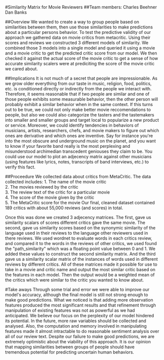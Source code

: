 #Similarity Matrix for Movie Reviewers 
##Team members:
Charles Beehner
Dan Banks


##Overview
We wanted to create a way to group people based on similarities between them, then use those similarities to make predictions about a particular persons behavior.
To test the predictive validity of our approach we gathered data on movie critics from metacritic. Using their scores and reviews we constructed 3 different models of similarity. We combined those 3 models into a single model and queried it using a movie and a movie critic to get the predicted critic score from our model. We then checked it against the actual score of the movie critic to get a sense of how accurate similarity scalers were at prediciting the score of the movie critic we cared about.

##Implications
It is not much of a secret that people are impressionable. As we grow older everything from our taste in music, religion, food, politics, etc. is conditioned directly or indirectly from the people we interact with. Therefore, it seems reasonable that if two people are similar and one of those people exhibits some measurable behavior, then the other person will probably exhibit a similar behavior when in the same context. If this turns out to be true, we could not only make better movie reccomendations to people, but also we could also categorize the tasters and the tastemakers into smaller and smaller groups and target local to popularize a new product or service. Moreover, we could identify tendencies in behaviors of musicians, artists, researchers, chefs, and movie makers to figure out which ones are derivative and which ones are inventive. Say for instance you're into the most obscure and underground music on the planet, and you want to know if your favorite band really is the most perplexing and misunderstood archimedian transcedent geniouses they claim to be. You could use our model to plot an adjecency matrix against other musicians (using features like lyrics, notes, transcripts of band interviews, etc.) to verify this fact.

##Proceedure
We collected data about critics from MetaCritic. The data collected includes:
    1. The name of the movie critic <br>
    2. The movies reviewed by the critic <br>
    3. The review text of the critic for a particular movie<br>
    4. The score of the movie given by the critic<br>
    5. The MetaCritic score for the movie
Our final, cleaned dataset contained 189 critics with about 55,000 reviews (and scores) in total.

Once this was done we created 3 adjecency matrices. 
The first, gave us similarity scalars of scores different critics gave the same movie. 
The second, gave us similarity scores based on the synonymic similarity of the language used in their reviews to the language other reviewers used in there reviews.
We used wordnet to evaluate words in each critics review, and compared it to the words in the reviews of other critics, we used found the "path_similarity" which was a floating point value between 0 and 1. We added these values to construct the second similarity matrix.
And the third gave us a similarity scalar matrix of the instances of words used in different reviews by different critics. All of these matrices made it possible for use to take in a movie and critic name and output the most similar critic based on the features in each model. Then the output would be a weighted mean of the critics which were similar to the critic you wanted to know about.

#Take aways
Through some trial and error we were able to improve our model's accuracy, although the final model is still not strong enough to make good predictions. What we noticed is that adding more observation features produced the most significant results and that refinement through manipulation of existing features was not as powerful as we had anticipated. We believe our focus on the perplexity of our model hindered its potential. In the future, more raw variables should be collected and analysed. Also, the computation and memory involved in manipulating features made it almost intractable to do reasonable sentiment analysis over all of our review text. Despite our failure to make good predictions, we are extremely optimistic about the viability of this approach. It is our opinion that mapping similarities between groups of people should have tremendous potential for predicting uncertain human behaviors.
